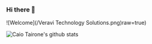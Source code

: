 ### Hi there 👋

![Welcome](/Veravi Technology Solutions.png)raw=true)

![Caio Tairone's github stats](https://github-readme-stats.vercel.app/api?username=tairone32&show_icons=true&theme=radical)

